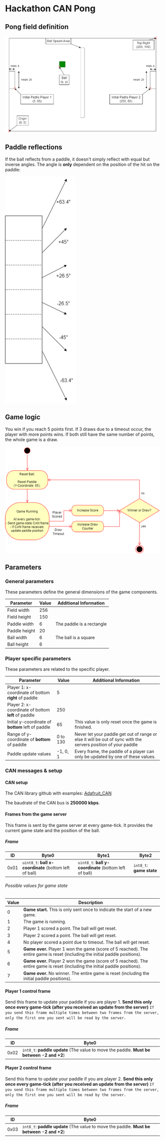 # Hackathon CAN Pong

## Pong field definition

![Pong Field](media/pong_field.png)

## Paddle reflections

If the ball reflects from a paddle, it doesn't simply reflect with equal but inverse angles. The angle is **only** dependent on the position of the hit on the paddle:

![Paddle Reflections](media/paddle_reflections.png)

## Game logic

You win if you reach 5 points first.
If 3 draws due to a timeout occur, the player with more points wins. If both still have the same number of points, the whole game is a draw.

![Game Logic](media/game_logic.png)

## Parameters

### General parameters

These parameters define the general dimensions of the game components.

| Parameter | Value | Additional Information |
| - | - | - |
| Field width | 256 |  |
| Field height | 150 |  |
| Paddle width | 6 | The paddle is a rectangle |
| Paddle height | 20 |  |
| Ball width | 6 | The ball is a square |
| Ball height | 6 |  |

### Player specific parameters

These parameters are related to the specific player.

| Parameter | Value | Additional Information |
| - | - | - |
| Player 1: x-coordinate of bottom **right** of paddle | 5 |  |
| Player 2: x-coordinate of bottom **left** of paddle | 250 |  |
| Initial y-coordinate of **bottom** left of paddle | 65 | This value is only reset once the game is finished. |
| Range of y-coordinate of **bottom** of paddle | 0 to 130 | Never let your paddle get out of range or else it will be out of sync with the servers position of your paddle |
| Paddle update values | -1, 0, 1 | Every frame, the paddle of a player can only be updated by one of these values. |


### CAN messages & setup

#### CAN setup

The CAN library github with examples: [Adafruit_CAN](https://github.com/adafruit/Adafruit_CAN)

The baudrate of the CAN bus is **250000 kbps**.

#### Frames from the game server

This frame is sent by the game server at every game-tick.
It provides the current game state and the position of the ball.

##### Frame
| ID | Byte0 | Byte1 | Byte2 |
| - | - | - | - |
| 0x01 | `uint8_t`: **ball x-coordinate** (bottom left of ball) | `uint8_t`: **ball y-coordinate** (bottom left of ball) | `int8_t`: **game state** |

###### Possible values for game state

| Value | Description |
| - | - |
| 0 | **Game start.** This is only sent once to indicate the start of a new game. |
| 1 | The game is running. |
| 2 | Player 1 scored a point. The ball will get reset. |
| 3 | Player 2 scored a point. The ball will get reset. |
| 4 | No player scored a point due to timeout. The ball will get reset. |
| 5 | **Game over.** Player 1 won the game (score of 5 reached). The entire game is reset (including the initial paddle positions). |
| 6 |  **Game over.** Player 2 won the game (score of 5 reached). The entire game is reset (including the initial paddle positions). |
| 7 |  **Game over.** No winner. The entire game is reset (including the initial paddle positions). |

#### Player 1 control frame

Send this frame to update your paddle if you are player 1.
**Send this only once every game-tick (after you received an update from the server)**
`If you send this frame multiple times between two frames from the server, only the first one you sent will be read by the server.`

##### Frame
| ID | Byte0 |
| - | - |
| 0x02 | `int8_t`: **paddle update** (The value to move the paddle. **Must be between -2 and +2**) |

#### Player 2 control frame

Send this frame to update your paddle if you are player 2.
**Send this only once every game-tick (after you received an update from the server)**
`If you send this frame multiple times between two frames from the server, only the first one you sent will be read by the server.`

##### Frame
| ID | Byte0 |
| - | - |
| 0x03 | `int8_t`: **paddle update** (The value to move the paddle. **Must be between -2 and +2**) |
